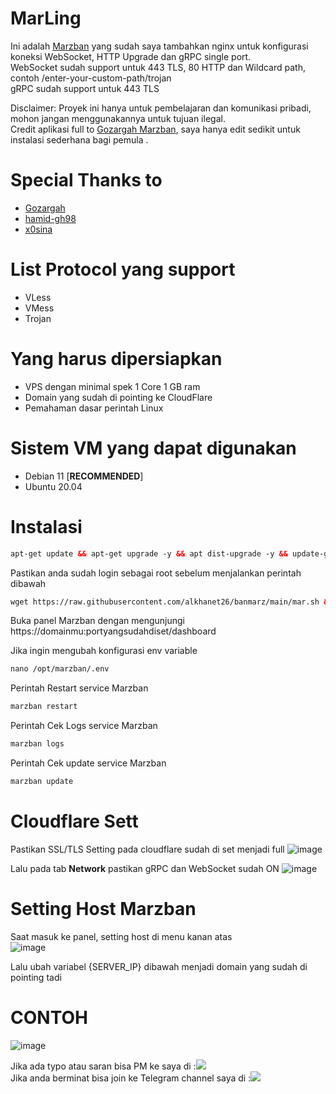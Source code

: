 # MarLing

Ini adalah [Marzban](https://github.com/Gozargah/Marzban) yang sudah saya tambahkan nginx untuk konfigurasi koneksi WebSocket, HTTP Upgrade dan gRPC single port. </br>
WebSocket sudah support untuk 443 TLS, 80 HTTP dan Wildcard path, contoh /enter-your-custom-path/trojan </br>
gRPC sudah support untuk 443 TLS </br>

Disclaimer: Proyek ini hanya untuk pembelajaran dan komunikasi pribadi, mohon jangan menggunakannya untuk tujuan ilegal. </br>
Credit aplikasi full to [Gozargah Marzban](https://github.com/Gozargah), saya hanya edit sedikit untuk instalasi sederhana bagi pemula . </br>

# Special Thanks to
- [Gozargah](https://github.com/Gozargah/Marzban)
- [hamid-gh98](https://github.com/hamid-gh98)
- [x0sina](https://github.com/x0sina/marzban-sub)

# List Protocol yang support
- VLess
- VMess
- Trojan

# Yang harus dipersiapkan
- VPS dengan minimal spek 1 Core 1 GB ram
- Domain yang sudah di pointing ke CloudFlare
- Pemahaman dasar perintah Linux

# Sistem VM yang dapat digunakan
- Debian 11 [**RECOMMENDED**] </br>
- Ubuntu 20.04 </br>

# Instalasi
  ```html
 apt-get update && apt-get upgrade -y && apt dist-upgrade -y && update-grub && reboot
 ```
Pastikan anda sudah login sebagai root sebelum menjalankan perintah dibawah
 ```html
 wget https://raw.githubusercontent.com/alkhanet26/banmarz/main/mar.sh && chmod +x mar.sh && ./mar.sh
 ```

Buka panel Marzban dengan mengunjungi https://domainmu:portyangsudahdiset/dashboard <br>

Jika ingin mengubah konfigurasi env variable 
```html
nano /opt/marzban/.env
 ```
Perintah Restart service Marzban 
```html
marzban restart
 ```
Perintah Cek Logs service Marzban 
```html
marzban logs
 ```
Perintah Cek update service Marzban
```html
marzban update
 ```

# Cloudflare Sett

Pastikan SSL/TLS Setting pada cloudflare sudah di set menjadi full
![image](https://github.com/GawrAme/MarLing/assets/97426017/3aeedf09-308e-41b0-9640-50e4abb77aa0) </br>

Lalu pada tab **Network** pastikan gRPC dan WebSocket sudah ON 
![image](https://github.com/GawrAme/MarLing/assets/97426017/65d9b413-fda4-478a-99a5-b33d8e5fec3d)



# Setting Host Marzban
 
 Saat masuk ke panel, setting host di menu kanan atas <br>
 ![image](https://github.com/GawrAme/MarLing/assets/97426017/6b96bce7-39c7-4b5c-b01e-8dfdea91cb47) </br>

Lalu ubah variabel {SERVER_IP} dibawah menjadi domain yang sudah di pointing tadi <br>
# CONTOH
![image](https://github.com/GawrAme/MarLing/assets/97426017/191a485c-07a7-4a28-88d3-b66fa403abc7)
</br>

Jika ada typo atau saran bisa PM ke saya di :<a href="https://t.me/EkoLing" target=”_blank”><img src="https://img.shields.io/static/v1?style=for-the-badge&logo=Telegram&label=Telegram&message=Click%20Here&color=blue"></a><br>
Jika anda berminat bisa join ke Telegram channel saya di :<a href="https://t.me/LingVPN" target=”_blank”><img src="https://img.shields.io/static/v1?style=for-the-badge&logo=Telegram&label=Telegram&message=Click%20Here&color=blue"></a><br>
